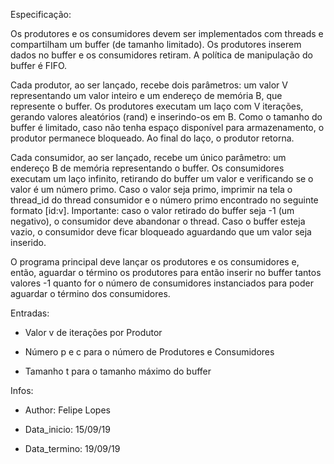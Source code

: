 Especificação:

Os produtores e os consumidores devem ser implementados com threads e compartilham um buffer (de tamanho limitado). Os produtores inserem dados no buffer e os consumidores retiram. A política de manipulação do buffer é FIFO.

Cada produtor, ao ser lançado, recebe dois parâmetros: um valor V representando um valor inteiro e um endereço de memória B, que represente o buffer. Os produtores executam um laço com V iterações, gerando valores aleatórios (rand) e inserindo-os em B. Como o tamanho do buffer é limitado, caso não tenha espaço disponível para armazenamento, o produtor permanece bloqueado. Ao final do laço, o produtor retorna.

Cada consumidor, ao ser lançado, recebe um único parâmetro: um endereço B de memória representando o buffer. Os consumidores executam um laço infinito, retirando do buffer um valor e verificando se o valor é um número primo. Caso o valor seja primo, imprimir na tela o thread_id do thread consumidor e o número primo encontrado no seguinte formato [id:v]. Importante: caso o valor retirado do buffer seja -1 (um negativo), o consumidor deve abandonar o thread. Caso o buffer esteja vazio, o consumidor deve ficar bloqueado aguardando que um valor seja inserido.

O programa principal deve lançar os produtores e os consumidores e, então, aguardar o término os produtores para então inserir no buffer tantos valores -1 quanto for o número de consumidores instanciados para poder aguardar o término dos consumidores.

Entradas:

- Valor v de iterações por Produtor

- Número p e c para o número de Produtores e Consumidores

- Tamanho t para o tamanho máximo do buffer

Infos:

- Author: Felipe Lopes

- Data_inicio: 15/09/19

- Data_termino: 19/09/19
